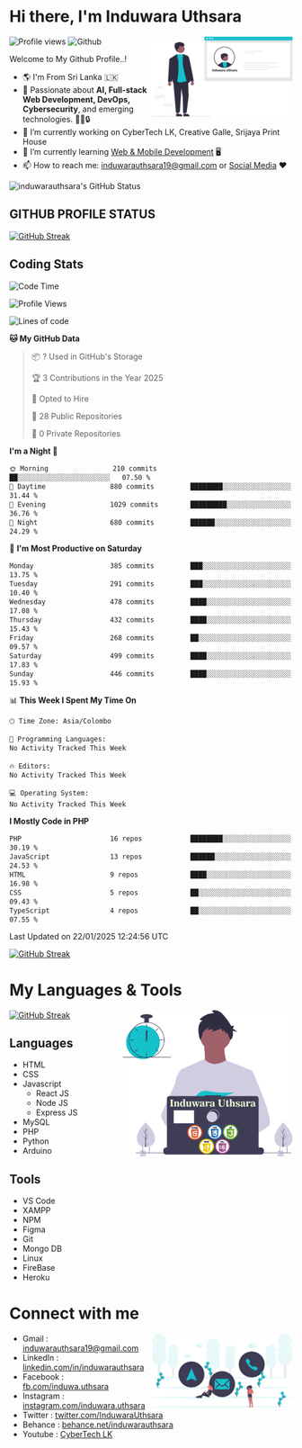 # Hi there, I'm Induwara Uthsara
![Profile views](https://gpvc.arturio.dev/induwarauthsara)
![Github](https://img.shields.io/github/followers/induwarauthsara?label=Follow&style=social)
<img width="50%" align="right" alt="Induwara Uthsara's Profile" src="https://github.com/induwarauthsara/induwarauthsara/blob/main/images/profileInduwaraUthsara.svg" />

Welcome to My Github Profile..! 


- :earth_americas:	I'm From Sri Lanka :sri_lanka:
- 🚀 Passionate about **AI, Full-stack Web Development, DevOps, Cybersecurity**, and emerging technologies. 🤖🌐🔒
- 🔭 I’m currently working on CyberTech LK, Creative Galle, Srijaya Print House 
- 🌱 I’m currently learning [Web & Mobile Development](https://github.com/induwarauthsara/induwarauthsara/blob/main/README.md#my-languages--tools) :desktop_computer:
- 📫 How to reach me: [induwarauthsara19@gmail.com](mailto:induwarauthsara19@gmail.com) or [Social Media](https://github.com/induwarauthsara/induwarauthsara/blob/main/README.md#connect-with-me) :hearts:	

![induwarauthsara's GitHub Status](https://github-readme-stats.vercel.app/api?username=induwarauthsara&show_icons=true&theme=radical)


## GITHUB PROFILE STATUS
[![GitHub Streak](https://github-readme-streak-stats.herokuapp.com/?user=induwarauthsara&theme=dracula)](https://github.com/induwarauthsara)

## Coding Stats
<!--START_SECTION:waka-->
![Code Time](http://img.shields.io/badge/Code%20Time-157%20hrs%2019%20mins-blue)

![Profile Views](http://img.shields.io/badge/Profile%20Views-0-blue)

![Lines of code](https://img.shields.io/badge/From%20Hello%20World%20I%27ve%20Written-4.1%20million%20lines%20of%20code-blue)

**🐱 My GitHub Data** 

> 📦 ? Used in GitHub's Storage 
 > 
> 🏆 3 Contributions in the Year 2025
 > 
> 💼 Opted to Hire
 > 
> 📜 28 Public Repositories 
 > 
> 🔑 0 Private Repositories 
 > 
**I'm a Night 🦉** 

```text
🌞 Morning                210 commits         ██░░░░░░░░░░░░░░░░░░░░░░░   07.50 % 
🌆 Daytime                880 commits         ████████░░░░░░░░░░░░░░░░░   31.44 % 
🌃 Evening                1029 commits        █████████░░░░░░░░░░░░░░░░   36.76 % 
🌙 Night                  680 commits         ██████░░░░░░░░░░░░░░░░░░░   24.29 % 
```
📅 **I'm Most Productive on Saturday** 

```text
Monday                   385 commits         ███░░░░░░░░░░░░░░░░░░░░░░   13.75 % 
Tuesday                  291 commits         ███░░░░░░░░░░░░░░░░░░░░░░   10.40 % 
Wednesday                478 commits         ████░░░░░░░░░░░░░░░░░░░░░   17.08 % 
Thursday                 432 commits         ████░░░░░░░░░░░░░░░░░░░░░   15.43 % 
Friday                   268 commits         ██░░░░░░░░░░░░░░░░░░░░░░░   09.57 % 
Saturday                 499 commits         ████░░░░░░░░░░░░░░░░░░░░░   17.83 % 
Sunday                   446 commits         ████░░░░░░░░░░░░░░░░░░░░░   15.93 % 
```


📊 **This Week I Spent My Time On** 

```text
🕑︎ Time Zone: Asia/Colombo

💬 Programming Languages: 
No Activity Tracked This Week

🔥 Editors: 
No Activity Tracked This Week

💻 Operating System: 
No Activity Tracked This Week
```

**I Mostly Code in PHP** 

```text
PHP                      16 repos            ████████░░░░░░░░░░░░░░░░░   30.19 % 
JavaScript               13 repos            ██████░░░░░░░░░░░░░░░░░░░   24.53 % 
HTML                     9 repos             ████░░░░░░░░░░░░░░░░░░░░░   16.98 % 
CSS                      5 repos             ██░░░░░░░░░░░░░░░░░░░░░░░   09.43 % 
TypeScript               4 repos             ██░░░░░░░░░░░░░░░░░░░░░░░   07.55 % 
```




 Last Updated on 22/01/2025 12:24:56 UTC
<!--END_SECTION:waka-->
          

[![GitHub Streak](https://github-profile-trophy.vercel.app/?username=induwarauthsara&theme=juicyfresh)](https://github.com/induwarauthsara)


# My Languages & Tools
[![GitHub Streak](https://github-readme-stats.vercel.app/api/top-langs/?username=induwarauthsara)](https://github.com/induwarauthsara)
<img width="60%" align="right" alt="Induwara Uthsara's Programmer" src="https://github.com/induwarauthsara/induwarauthsara/blob/main/images/programmingInduwaraUthsara.svg" />

## Languages
* HTML
* CSS
* Javascript
  * React JS
  * Node JS
  * Express JS
* MySQL
* PHP
* Python
* Arduino

## Tools
* VS Code
* XAMPP
* NPM
* Figma
* Git
* Mongo DB
* Linux
* FireBase
* Heroku

# Connect with me
<img width="50%" align="right" alt="Induwara Uthsara's Contact Informations" src="https://github.com/induwarauthsara/induwarauthsara/blob/main/images/contactInduwaraUthsara.svg" />

- Gmail    : [induwarauthsara19@gmail.com](mailto:induwarauthsara19@gmail.com)
- LinkedIn : [linkedin.com/in/induwarauthsara](https://www.linkedin.com/in/induwarauthsara)
- Facebook : [fb.com/induwa.uthsara](https://web.facebook.com/induwa.uthsara/)
- Instagram : [instagram.com/induwara.uthsara](https://www.instagram.com/induwara.uthsara)
- Twitter : [twitter.com/InduwaraUthsara](https://twitter.com/InduwaraUthsara)
- Behance : [behance.net/induwarauthsara](https://www.behance.net/induwarauthsara)
- Youtube : [CyberTech LK](https://www.youtube.com/channel/UCWdK_TF8t8UA2uOmawuTKRg)
